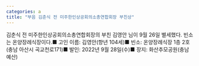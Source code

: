 ```yaml
---
categories: a
title: "부음 김춘식 전 미주한인상공회의소총연합회장 부친상"
---
```

김춘식 전 미주한인상공회의소총연합회장의 부친 김영안 님이 9월 26일 별세했다. 빈소는 온양장례식장이다.■ 고인 이름: 김영안(향년 104세)■ 빈소: 온양장례식장 1층 2호(충남 아산시 곡교천로171)■ 발인: 2022년 9월 28일(수)■ 장지: 화산추모공원(충남 예산)